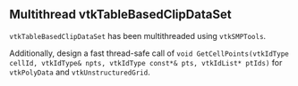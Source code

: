 ## Multithread vtkTableBasedClipDataSet

`vtkTableBasedClipDataSet` has been multithreaded using `vtkSMPTools`.

Additionally, design a fast thread-safe call of `void GetCellPoints(vtkIdType cellId, vtkIdType& npts, vtkIdType const*& pts, vtkIdList* ptIds)` for `vtkPolyData` and `vtkUnstructuredGrid`.
